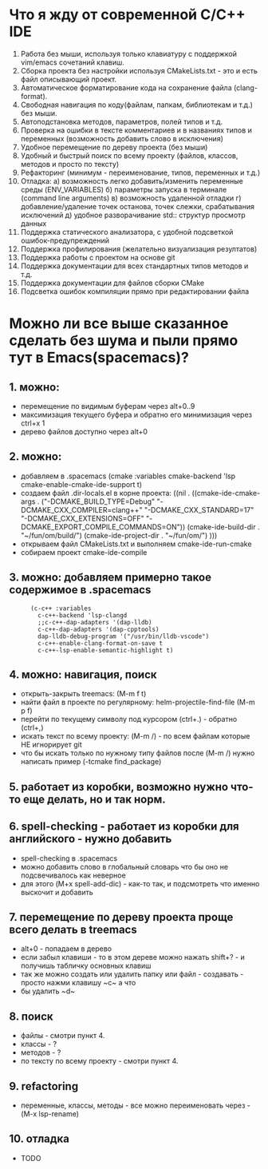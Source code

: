# Что я жду от современной С/C++ IDE
1. Работа без мыши, используя только клавиатуру с поддержкой vim/emacs сочетаний клавиш.
2. Сборка проекта без настройки используя CMakeLists.txt - это и есть файл описывающий проект.
3. Автоматическое форматирование кода на сохранение файла (clang-format).
4. Свободная навигация по коду(файлам, папкам, библиотекам и т.д.) без мыши.
5. Автоподстановка методов, параметров, полей типов и т.д.
6. Проверка на ошибки в тексте комментариев и в названиях типов и переменных 
   (возможность добавить слово в исключения)
7. Удобное перемещение по дереву проекта (без мыши)
8. Удобный и быстрый поиск по всему проекту (файлов, классов, методов и просто по тексту)
9. Рефакторинг (минимум - переименование, типов, переменных и т.д.)
10. Отладка:
    а) возможность легко добавить/изменить переменные среды (ENV_VARIABLES)
    б) параметры запуска в терминале (command line arguments)
    в) возможность удаленной отладки
    г) добавление/удаление точек останова, точек слежки, срабатывания исключений
    д) удобное разворачивание std:: структур просмотр данных
11. Поддержка статического анализатора, с удобной подсветкой ошибок-предупреждений
12. Поддержка профилирования (желательно визуализация резултатов)
13. Поддержка работы с проектом на основе git
14. Поддержка документации для всех стандартных типов методов и т.д.
15. Поддержка документации для файлов сборки CMake
16. Подсветка ошибок компиляции прямо при редактировании файла


# Можно ли все выше сказанное сделать без шума и пыли прямо тут в Emacs(spacemacs)?
## 1. можно:
   - перемещение по видимым буферам через alt+0..9
   - максимизация текущего буфера и обратно его минимизация через ctrl+x 1
   - дерево файлов доступно через alt+0
## 2. можно:
   - добавляем в .spacemacs 
        (cmake :variables cmake-backend 'lsp
                          cmake-enable-cmake-ide-support t)
   - создаем файл .dir-locals.el в корне проекта:
   ((nil . ((cmake-ide-cmake-args . ("-DCMAKE_BUILD_TYPE=Debug"
                                  "-DCMAKE_CXX_COMPILER=clang++"
                                  "-DCMAKE_CXX_STANDARD=17"
                                  "-DCMAKE_CXX_EXTENSIONS=OFF"
                                  "-DCMAKE_EXPORT_COMPILE_COMMANDS=ON"))
         (cmake-ide-build-dir . "~/fun/om/build/")
         (cmake-ide-project-dir . "~/fun/om/")
         )))
   - открываем файл CMakeLists.txt и выполняем cmake-ide-run-cmake 
   - собираем проект cmake-ide-compile
## 3. можно: добавляем примерно такое содержимое в .spacemacs
          (c-c++ :variables
            c-c++-backend 'lsp-clangd
            ;;c-c++-dap-adapters '(dap-lldb)
            c-c++-dap-adapters '(dap-cpptools)
            dap-lldb-debug-program '("/usr/bin/lldb-vscode")
            c-c++-enable-clang-format-on-save t
            c-c++-lsp-enable-semantic-highlight t)
## 4. можно: навигация, поиск
   - открыть-закрыть treemacs: (M-m f t)
   - найти файл в проекте по регулярному: helm-projectile-find-file (M-m p f)
   - перейти по текущему символу под курсором (ctrl+.) - обратно (ctrl+,)
   - искать текст по всему проекту: (M-m /) - по всем файлам которые НЕ игнорирует git
   - что бы искать только по нужному типу файлов после (M-m /) нужно написать пример (-tcmake find_package)
## 5. работает из коробки, возможно нужно что-то еще делать, но и так норм.
## 6. spell-checking - работает из коробки для английского - нужно добавить
   - spell-checking в .spacemacs
   - можно добавить слово в глобальный словарь что бы оно не подсвечивалось как неверное
   - для этого (M+x spell-add-dic) - как-то так, и подсмотреть что именно выскочит и добавить
## 7. перемещение по дереву проекта проще всего делать в treemacs
   - alt+0 - попадаем в дерево
   - если забыл клавиши - то в этом дереве можно нажать shift+? - и получишь табличку основных клавиш
   - так же можно создать или удалить папку или файл - создавать - просто нажми клавишу ~c~ а что 
   - бы удалить ~d~
## 8. поиск
   - файлы - смотри пункт 4.
   - классы - ?
   - методов - ?
   - по тексту по всему проекту - смотри пункт 4.
## 9. refactoring
   - переменные, классы, методы - все можно переименовать через - (M-x lsp-rename)
## 10. отладка
   - TODO 
